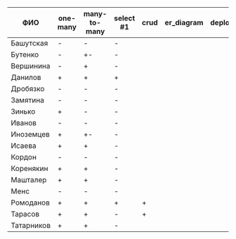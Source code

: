 | **ФИО**    | one-many | many-to-many | select #1 | crud | er_diagram | deploy |
|------------|----------|--------------|-----------|------|------------|--------|
| Башутская  | -        | -            | -         |      |            |        |
| Бутенко    | -        | +-           | -         |      |            |        |
| Вершинина  | -        | +            | -         |      |            |        |
| Данилов    | +        | +            | +         |      |            |        |
| Дробязко   | -        | -            | -         |      |            |        |
| Замятина   | -        | -            | -         |      |            |        |
| Зинько     | +        | -            | -         |      |            |        |
| Иванов     | -        | -            | -         |      |            |        |
| Иноземцев  | +        | +-           | -         |      |            |        |
| Исаева     | +        | +            | -         |      |            |        |
| Кордон     | -        | -            | -         |      |            |        |
| Коренякин  | +        | +            | -         |      |            |        |
| Машталер   | +        | +            | -         |      |            |        |
| Менс       | -        | -            | -         |      |            |        |
| Ромоданов  | +        | +            | +         | +    |            |        |
| Тарасов    | +        | +            | -         | +    |            |        |
| Татарников | +        | +            | -         |      |            |        |
